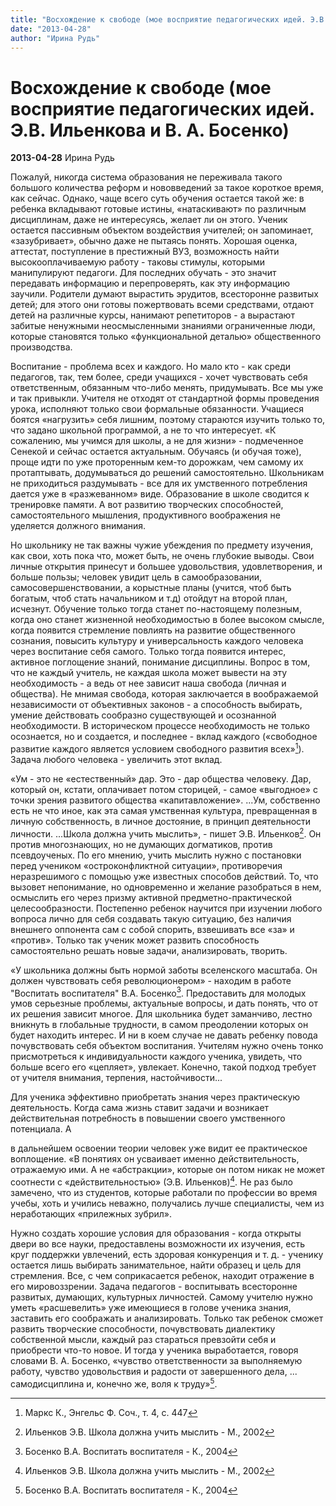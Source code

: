 ```yaml
---
title: "Восхождение к свободе (мое восприятие педагогических идей. Э.В. Ильенкова и В. А. Босенко)"
date: "2013-04-28"
author: "Ирина Рудь"
---
```


# Восхождение к свободе (мое восприятие педагогических идей. Э.В. Ильенкова и В. А. Босенко)

**2013-04-28** Ирина Рудь

Пожалуй, никогда система образования не переживала такого большого количества реформ и нововведений за такое короткое время, как сейчас. Однако, чаще всего суть обучения остается такой же: в ребенка вкладывают готовые истины, «натаскивают» по различным дисциплинам, даже не интересуясь, желает ли он этого. Ученик остается пассивным объектом воздействия учителей; он запоминает, «зазубривает», обычно даже не пытаясь понять. Хорошая оценка, аттестат, поступление в престижный ВУЗ, возможность найти высокооплачиваемую работу - таковы стимулы, которыми манипулируют педагоги. Для последних обучать - это значит передавать информацию и перепроверять, как эту информацию заучили. Родители думают вырастить эрудитов, всесторонне развитых детей; для этого они готовы пожертвовать всеми средствами, отдают детей на различные курсы, нанимают репетиторов - а вырастают забитые ненужными неосмысленными знаниями ограниченные люди, которые становятся только «функциональной деталью» общественного производства.

Воспитание - проблема всех и каждого. Но мало кто - как среди педагогов, так, тем более, среди учащихся  - хочет чувствовать себя ответственным, обязанным что-либо менять, придумывать. Все мы уже и так привыкли. Учителя не отходят от стандартной формы проведения урока, исполняют только свои формальные обязанности. Учащиеся боятся «нагрузить» себя лишним,  поэтому стараются изучить только то, что задано школьной программой, а не то что интересует. «К сожалению, мы учимся для школы, а не для жизни» - подмеченное Сенекой и сейчас остается актуальным. Обучаясь (и обучая тоже), проще идти по уже проторенным кем-то дорожкам, чем самому их протаптывать, додумываться до решений самостоятельно. Школьникам не приходиться раздумывать - все для их умственного потребления дается уже в «разжеванном» виде. Образование в школе сводится к тренировке памяти. А вот развитию творческих способностей, самостоятельного мышления, продуктивного воображения не уделяется должного  внимания.

Но школьнику не так важны чужие убеждения по предмету изучения, как свои, хоть пока что, может быть, не очень глубокие выводы. Свои личные открытия принесут и большее удовольствия, удовлетворения, и больше пользы; человек увидит цель в самообразовании,  самосовершенствовании, а корыстные планы (учится, чтоб быть богатым, чтоб стать начальником и т.д) отойдут на второй план, исчезнут. Обучение только тогда станет по-настоящему полезным, когда оно станет жизненной необходимостью в более высоком смысле, когда появится стремление повлиять на развитие общественного сознания, повысить культуру и универсальность каждого человека через воспитание себя самого. Только тогда появится интерес, активное поглощение знаний, понимание  дисциплины. Вопрос в том, что не каждый учитель, не каждая школа может вывести на эту необходимость - а ведь от нее зависит наша свобода (личная и общества). Не мнимая свобода, которая заключается в воображаемой независимости от объективных законов - а способность выбирать, умение действовать сообразно существующей и осознанной необходимости. В историческом процессе необходимость не только осознается, но и создается, и последнее - вклад каждого («свободное развитие каждого является условием свободного развития всех»[^1]). Задача любого человека - увеличить этот вклад.

«Ум - это не «естественный» дар. Это - дар общества человеку. Дар, который он, кстати, оплачивает потом сторицей, - самое «выгодное» с точки зрения развитого общества «капитавложение». ...Ум, собственно есть не что иное, как эта самая умственная культура, превращенная в личную собственность, в личное достояние, в принцип деятельности личности. ...Школа должна учить мыслить», - пишет Э.В. Ильенков[^2]. Он против многознающих, но не думающих догматиков, против псевдоученых. По его мнению, учить мыслить нужно с постановки перед учеником «остроконфликтной ситуации», противоречия неразрешимого с помощью уже известных способов действий. То, что вызовет непонимание, но одновременно и желание разобраться в нем, осмыслить его  через призму активной предметно-практической целесообразности. Постепенно ребенок научится при изучении любого вопроса лично для себя создавать такую ситуацию, без наличия внешнего оппонента сам с собой спорить, взвешивать все «за» и «против». Только так ученик может развить способность самостоятельно решать новые задачи, анализировать, творить.

«У школьника должны быть нормой заботы вселенского масштаба. Он должен чувствовать себя революционером» - находим в работе "Воспитать воспитателя" В.А. Босенко[^3]. Предоставить для молодых умов серьезные проблемы, актуальные вопросы, и дать понять, что от их решения зависит многое. Для школьника будет заманчиво, лестно вникнуть в глобальные трудности, в самом преодолении которых он будет находить интерес. И ни в коем случае не давать ребенку повода почувствовать себя объектом воспитания. Учителям нужно очень тонко присмотреться к индивидуальности каждого ученика, увидеть, что больше всего его «цепляет», увлекает. Конечно, такой подход требует от учителя внимания, терпения, настойчивости...

Для ученика эффективно приобретать знания через практическую деятельность. Когда сама жизнь ставит задачи и возникает действительная потребность в повышении своего умственного потенциала. А

в дальнейшем освоении теории человек уже видит ее практическое воплощение. «В понятиях он усваивает именно действительность, отражаемую ими. А не «абстракции», которые он потом никак не может соотнести с «действительностью» (Э.В. Ильенков)[^2]. Не раз было замечено, что из студентов, которые работали по профессии во время учебы, хоть и учились неважно, получались лучше специалисты, чем из неработающих «прилежных зубрил».

Нужно создать хорошие условия для образования - когда открыты двери во все науки, предоставлены возможности их изучения, есть круг поддержки увлечений, есть здоровая конкуренция и т. д. - ученику остается лишь выбирать занимательное, найти образец и цель для стремления. Все, с чем соприкасается ребенок, находит отражение в его мировоззрении. Задача педагогов - воспитывать всесторонне развитых, думающих, культурных личностей. Самому учителю нужно уметь «расшевелить» уже имеющиеся в голове ученика знания, заставить его соображать и анализировать. Только так ребенок сможет развить творческие способности, почувствовать диалектику собственной мысли, каждый раз стараться превзойти себя и приобрести  что-то новое. И тогда у ученика выработается, говоря словами В. А. Босенко, «чувство ответственности за выполняемую работу, чувство удовольствия и радости от завершенного дела, ... самодисциплина и, конечно же, воля к труду»[^3].

[^1]:  Маркс К., Энгельс 	Ф. Соч., т. 4, с. 447

[^2]:  Ильенков Э.В. Школа должна 	учить мыслить - М., 2002

[^3]:  Босенко В.А. Воспитать 	воспитателя - К., 2004

[^2]: 

[^3]: